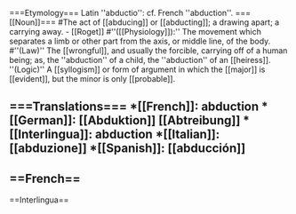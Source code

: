 ===Etymology===
Latin ''abductio'': cf. French ''abduction''. 
===[[Noun]]===
#The act of [[abducing]] or [[abducting]]; a drawing apart; a carrying away. - [[Roget]]
#''([[Physiology]]):'' The movement which separates a limb or other part from the axis, or middle line, of the body.
#''(Law)'' The [[wrongful]], and usually the forcible, carrying off of a human being; as, the ''abduction'' of a child, the ''abduction'' of an [[heiress]].
''(Logic)'' A [[syllogism]] or form of argument in which the [[major]] is [[evident]], but the minor is only [[probable]].


===Translations===
*[[French]]: abduction
*[[German]]: [[Abduktion]] [[Abtreibung]]
*[[Interlingua]]: abduction
*[[Italian]]: [[abduzione]]
*[[Spanish]]: [[abducción]]
----
==French==
----
==Interlingua==